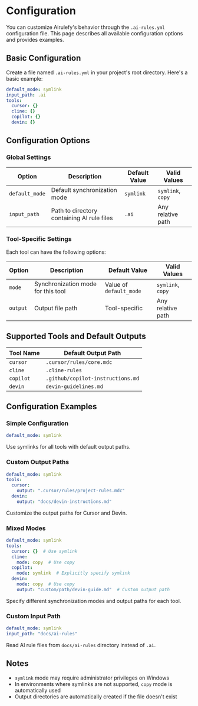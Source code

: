 # Configuration

You can customize Airulefy's behavior through the `.ai-rules.yml` configuration file. 
This page describes all available configuration options and provides examples.

## Basic Configuration

Create a file named `.ai-rules.yml` in your project's root directory. Here's a basic example:

```yaml
default_mode: symlink
input_path: .ai
tools:
  cursor: {}
  cline: {}
  copilot: {}
  devin: {}
```

## Configuration Options

### Global Settings

| Option | Description | Default Value | Valid Values |
|--------|-------------|---------------|-------------|
| `default_mode` | Default synchronization mode | `symlink` | `symlink`, `copy` |
| `input_path` | Path to directory containing AI rule files | `.ai` | Any relative path |

### Tool-Specific Settings

Each tool can have the following options:

| Option | Description | Default Value | Valid Values |
|--------|-------------|---------------|-------------|
| `mode` | Synchronization mode for this tool | Value of `default_mode` | `symlink`, `copy` |
| `output` | Output file path | Tool-specific | Any relative path |

## Supported Tools and Default Outputs

| Tool Name | Default Output Path |
|-----------|---------------------|
| `cursor` | `.cursor/rules/core.mdc` |
| `cline` | `.cline-rules` |
| `copilot` | `.github/copilot-instructions.md` |
| `devin` | `devin-guidelines.md` |

## Configuration Examples

### Simple Configuration

```yaml
default_mode: symlink
```

Use symlinks for all tools with default output paths.

### Custom Output Paths

```yaml
default_mode: symlink
tools:
  cursor:
    output: ".cursor/rules/project-rules.mdc"
  devin:
    output: "docs/devin-instructions.md"
```

Customize the output paths for Cursor and Devin.

### Mixed Modes

```yaml
default_mode: symlink
tools:
  cursor: {}  # Use symlink
  cline:
    mode: copy  # Use copy
  copilot:
    mode: symlink  # Explicitly specify symlink
  devin:
    mode: copy  # Use copy
    output: "custom/path/devin-guide.md"  # Custom output path
```

Specify different synchronization modes and output paths for each tool.

### Custom Input Path

```yaml
default_mode: symlink
input_path: "docs/ai-rules"
```

Read AI rule files from `docs/ai-rules` directory instead of `.ai`.

## Notes

- `symlink` mode may require administrator privileges on Windows
- In environments where symlinks are not supported, `copy` mode is automatically used
- Output directories are automatically created if the file doesn't exist
